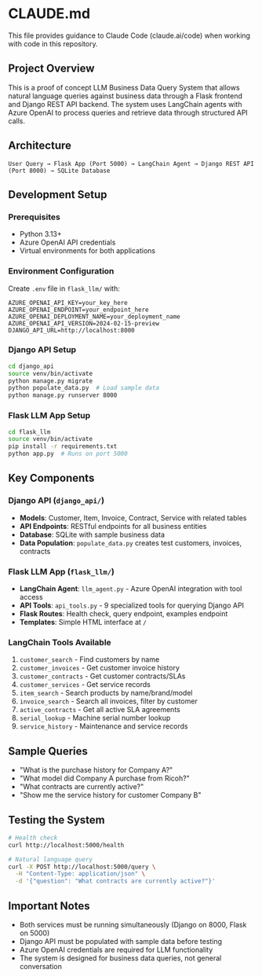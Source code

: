 # CLAUDE.md

This file provides guidance to Claude Code (claude.ai/code) when working with code in this repository.

## Project Overview

This is a proof of concept LLM Business Data Query System that allows natural language queries against business data through a Flask frontend and Django REST API backend. The system uses LangChain agents with Azure OpenAI to process queries and retrieve data through structured API calls.

## Architecture

```
User Query → Flask App (Port 5000) → LangChain Agent → Django REST API (Port 8000) → SQLite Database
```

## Development Setup

### Prerequisites
- Python 3.13+
- Azure OpenAI API credentials
- Virtual environments for both applications

### Environment Configuration
Create `.env` file in `flask_llm/` with:
```
AZURE_OPENAI_API_KEY=your_key_here
AZURE_OPENAI_ENDPOINT=your_endpoint_here
AZURE_OPENAI_DEPLOYMENT_NAME=your_deployment_name
AZURE_OPENAI_API_VERSION=2024-02-15-preview
DJANGO_API_URL=http://localhost:8000
```

### Django API Setup
```bash
cd django_api
source venv/bin/activate
python manage.py migrate
python populate_data.py  # Load sample data
python manage.py runserver 8000
```

### Flask LLM App Setup
```bash
cd flask_llm
source venv/bin/activate
pip install -r requirements.txt
python app.py  # Runs on port 5000
```

## Key Components

### Django API (`django_api/`)
- **Models**: Customer, Item, Invoice, Contract, Service with related tables
- **API Endpoints**: RESTful endpoints for all business entities
- **Database**: SQLite with sample business data
- **Data Population**: `populate_data.py` creates test customers, invoices, contracts

### Flask LLM App (`flask_llm/`)
- **LangChain Agent**: `llm_agent.py` - Azure OpenAI integration with tool access
- **API Tools**: `api_tools.py` - 9 specialized tools for querying Django API
- **Flask Routes**: Health check, query endpoint, examples endpoint
- **Templates**: Simple HTML interface at `/`

### LangChain Tools Available
1. `customer_search` - Find customers by name
2. `customer_invoices` - Get customer invoice history
3. `customer_contracts` - Get customer contracts/SLAs
4. `customer_services` - Get service records
5. `item_search` - Search products by name/brand/model
6. `invoice_search` - Search all invoices, filter by customer
7. `active_contracts` - Get all active SLA agreements
8. `serial_lookup` - Machine serial number lookup
9. `service_history` - Maintenance and service records

## Sample Queries
- "What is the purchase history for Company A?"
- "What model did Company A purchase from Ricoh?"
- "What contracts are currently active?"
- "Show me the service history for customer Company B"

## Testing the System
```bash
# Health check
curl http://localhost:5000/health

# Natural language query
curl -X POST http://localhost:5000/query \
  -H "Content-Type: application/json" \
  -d '{"question": "What contracts are currently active?"}'
```

## Important Notes
- Both services must be running simultaneously (Django on 8000, Flask on 5000)
- Django API must be populated with sample data before testing
- Azure OpenAI credentials are required for LLM functionality
- The system is designed for business data queries, not general conversation
